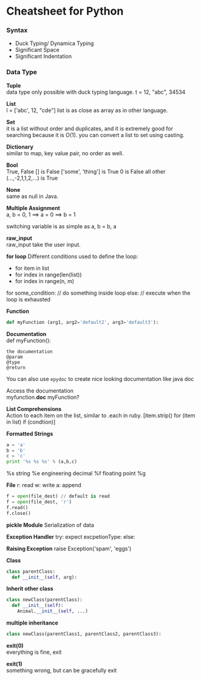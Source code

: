 Cheatsheet for Python
=====================

### Syntax
* Duck Typing/ Dynamica Typing
* Significant Space
* Significant Indentation

### Data Type
**Tuple**
<br>
data type only possible with duck typing language.
t = 12, "abc", 34534

**List**
<br>
l = ['abc', 12, "cde"]
list is as close as array as in other language.


**Set**
<br>
it is a list without order and duplicates, and it is extremely good for searching because it is O(1).
you can convert a list to set using casting.

**Dictionary**
<br>
similar to map, key value pair, no order as well.

**Bool**
<br>
True, False
[] is False
['some', 'thing'] is True
0 is False
all other (...,-2,1,1,2,...) is True

**None**
<br>
same as null in Java.



**Multiple Assignment**
<br>
a, b = 0, 1
==> a = 0
==> b = 1

switching variable is as simple as
a, b = b, a


**raw_input**
<br>
raw_input take the user input.

**for loop**
Different conditions used to define the loop:
* for item in list
* for index in range(len(list))
* for index in range(n, m)


for some_condition:
  // do something inside loop
else:
  // execute when the loop is exhausted



**Function**
```py
def myFunction (arg1, arg2='default2', arg3='default3'):
```

**Documentation**
<br>
def myFunction():
  ```
  the documentation
  @param
  @type
  @return
  ```

You can also use `epydoc` to create nice looking documentation like java doc


Access the documentation
<br>
myfunction.__doc__
myFunction?  


**List Comprehensions**
<br>
Action to each item on the list, similar to .each in ruby.
[item.strip() for (item in list) if (condtion)]



**Formatted Strings**
```py
a = 'a'
b = 'b'
c = 'c'
print '%s %s %s' % (a,b,c)
```
%s string
%e engineering decimal
%f floating point
%g


**File**
r: read
w: write
a: append
```py
f = open(file_dest) // default is read
f = open(file_dest, 'r')
f.read()
f.close()
```

**pickle Module**
Serialization of data



**Exception Handler**
try:
expect excpetionType:
else:

**Raising Exception**
raise Exception('spam', 'eggs')


**Class**
```py
class parentClass:
  def __init__(self, arg):
```

**Inherit other class**
```py
class newClass(parentClass):
  def __init__(self):
    Animal.__init__(self, ...)
```

**multiple inheritance**
```py
class newClass(parentClass1, parentClass2, parentClass3):
```

**exit(0)**
<br>
everything is fine, exit

**exit(1)**
<br>
something wrong, but can be gracefully exit
